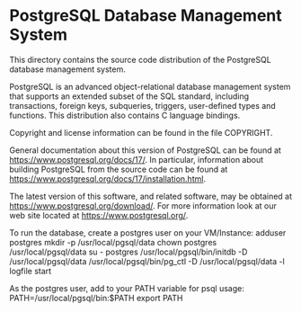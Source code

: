 PostgreSQL Database Management System
=====================================

This directory contains the source code distribution of the PostgreSQL
database management system.

PostgreSQL is an advanced object-relational database management system
that supports an extended subset of the SQL standard, including
transactions, foreign keys, subqueries, triggers, user-defined types
and functions.  This distribution also contains C language bindings.

Copyright and license information can be found in the file COPYRIGHT.

General documentation about this version of PostgreSQL can be found at
<https://www.postgresql.org/docs/17/>.  In particular, information
about building PostgreSQL from the source code can be found at
<https://www.postgresql.org/docs/17/installation.html>.

The latest version of this software, and related software, may be
obtained at <https://www.postgresql.org/download/>.  For more information
look at our web site located at <https://www.postgresql.org/>.

To run the database, create a postgres user on your VM/Instance:
adduser postgres
mkdir -p /usr/local/pgsql/data
chown postgres /usr/local/pgsql/data
su - postgres
/usr/local/pgsql/bin/initdb -D /usr/local/pgsql/data
/usr/local/pgsql/bin/pg_ctl -D /usr/local/pgsql/data -l logfile start

As the postgres user, add to your PATH variable for psql usage:
PATH=/usr/local/pgsql/bin:$PATH
export PATH
